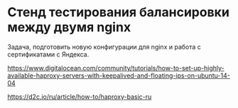 # Стенд тестирования балансировки между двумя nginx

Задача, подготовить новую конфигурации для nginx и работа с сертификатами с Яндекса.

https://www.digitalocean.com/community/tutorials/how-to-set-up-highly-available-haproxy-servers-with-keepalived-and-floating-ips-on-ubuntu-14-04

https://d2c.io/ru/article/how-to/haproxy-basic-ru

